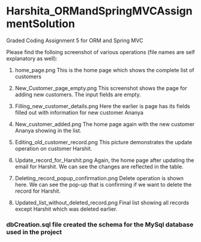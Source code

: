 # Harshita_ORMandSpringMVCAssignmentSolution
Graded Coding Assignment 5 for ORM and Spring MVC

Please find the folloing screenshot of various operations (file names are self explanatory as well):
1. home_page.png
This is the home page which shows the complete list of customers

2. New_Customer_page_empty.png 
This screenshot shows the page for adding new customers. The input fields are empty.

3. Filling_new_customer_details.png
Here the earlier is page has its fields filled out with information for new customer Ananya

4. New_customer_added.png 
The home page again with the new customer Ananya showing in the list. 

5. Editing_old_customer_record.png 
This picture demonstrates the update operation on customer Harshit.

6. Update_record_for_Harshit.png 
Again, the home page after updating the email for Harshit. We can see the changes are reflected in the table.

7. Deleting_record_popup_confirmation.png 
Delete operation is shown here. We can see the pop-up that is confirming if we want to delete the record for Harshit.

8. Updated_list_without_deleted_record.png 
Final list showing all records except Harshit which was deleted earlier. 


### dbCreation.sql file created the schema for the MySql database used in the project

